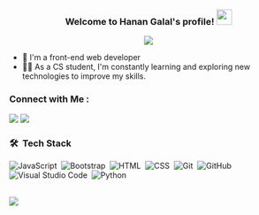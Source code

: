 

<h3 align="center">
  Welcome to Hanan Galal's profile!
  <img src="https://media.giphy.com/media/hvRJCLFzcasrR4ia7z/giphy.gif" width="28">
</h3>

<!-- Typing SVG by DenverCoder1 - https://github.com/DenverCoder1/readme-typing-svg -->
<p align="center">
  <a href="https://github.com/DenverCoder1/readme-typing-svg"><img src="https://readme-typing-svg.herokuapp.com/?lines=Front-end%20web%20developer;Always%20learning%20new%20things&font=Fira%20Code&center=true&width=440&height=45&color=f75c7e&vCenter=true&size=22"></a>
</p> 

- 🏢 I'm a front-end web developer
- 👨‍💻 As a CS student, I'm constantly learning and exploring new technologies to improve my skills.


### Connect with Me :

<a href="https://www.linkedin.com/in/hanan-galal-5752b5289?lipi=urn%3Ali%3Apage%3Ad_flagship3_profile_view_base_contact_details%3BUWZlLDJmQVyVVgr%2Bdr9FUA%3D%3D" target="_blank"><img src="https://img.shields.io/badge/-Hanan%20Galal-0077B5?style=for-the-badge&logo=Linkedin&logoColor=white"/></a>
<a href="mailto:hanangalal16794@gmail.com" target="_blank"><img src="https://img.shields.io/badge/-GMail-0077B5?style=for-the-badge&logo=gmail&logoColor=white"/></a>

### 🛠 &nbsp;Tech Stack
![JavaScript](https://img.shields.io/badge/-JavaScript-05122A?style=flat&logo=javascript)&nbsp;
![Bootstrap](https://img.shields.io/badge/-Bootstrap-05122A?style=flat&logo=bootstrap&logoColor=563D7C)&nbsp;
![HTML](https://img.shields.io/badge/-HTML-05122A?style=flat&logo=HTML5)&nbsp;
![CSS](https://img.shields.io/badge/-CSS-05122A?style=flat&logo=CSS3&logoColor=1572B6)&nbsp;
![Git](https://img.shields.io/badge/-Git-05122A?style=flat&logo=git)&nbsp;
![GitHub](https://img.shields.io/badge/-GitHub-05122A?style=flat&logo=github)&nbsp;
![Visual Studio Code](https://img.shields.io/badge/-Visual%20Studio%20Code-05122A?style=flat&logo=visual-studio-code&logoColor=007ACC)&nbsp;
![Python](https://img.shields.io/badge/-Python%20-05122A?style=flat&logo=python)&nbsp;





<br>
<a href="https://komarev.com/ghpvc/?username=Hanan-Galal&style=for-the-badge">
    <img src="https://komarev.com/ghpvc/?username=Hanan-Galal&style=for-the-badge">
</a>
